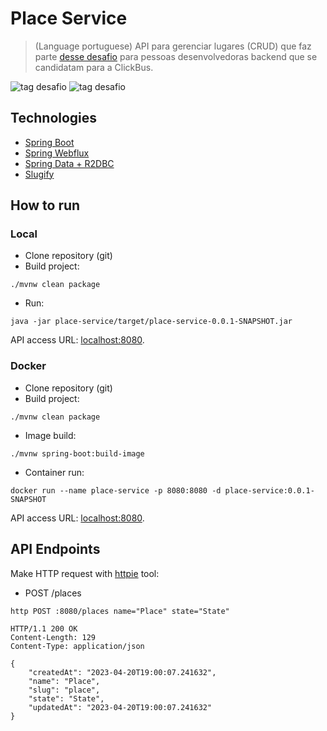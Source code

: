 # Place Service

> (Language portuguese) API para gerenciar lugares (CRUD) que faz parte [desse desafio](https://github.com/RocketBus/quero-ser-clickbus/tree/master/testes/backend-developer) para pessoas desenvolvedoras backend que se candidatam para a ClickBus.

![tag desafio](https://img.shields.io/static/v1?label=By&message=Rudolf_HiOk&color=8257E5&labelColor=000000)
![tag desafio](https://img.shields.io/static/v1?label=Type&message=Challenge&color=8257E5&labelColor=000000)

## Technologies

- [Spring Boot](https://spring.io/projects/spring-boot)
- [Spring Webflux](https://docs.spring.io/spring-framework/reference/web/webflux.html)
- [Spring Data + R2DBC](https://docs.spring.io/spring-framework/reference/data-access/r2dbc.html)
- [Slugify](https://github.com/slugify/slugify)

## How to run

### Local
- Clone repository (git)
- Build project:
```
./mvnw clean package
```
- Run:
```
java -jar place-service/target/place-service-0.0.1-SNAPSHOT.jar
```
API access URL: [localhost:8080](http://localhost:8080).

### Docker

- Clone repository (git)
- Build project:
```
./mvnw clean package
```
- Image build:
```
./mvnw spring-boot:build-image
```
- Container run:
```
docker run --name place-service -p 8080:8080 -d place-service:0.0.1-SNAPSHOT
```

API access URL: [localhost:8080](http://localhost:8080).

## API Endpoints

Make HTTP request with [httpie](https://httpie.io) tool:

- POST /places
```
http POST :8080/places name="Place" state="State"

HTTP/1.1 200 OK
Content-Length: 129
Content-Type: application/json

{
    "createdAt": "2023-04-20T19:00:07.241632",
    "name": "Place",
    "slug": "place",
    "state": "State",
    "updatedAt": "2023-04-20T19:00:07.241632"
}
```
